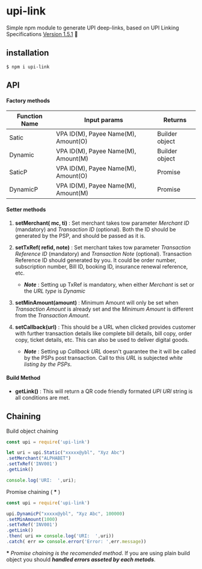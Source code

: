 # upi-link 
Simple npm module to generate UPI deep-links, based on UPI Linking Specifications [Version 1.5.1](https://www.npci.org.in/sites/all/themes/npcl/images/PDF/UPI_Linking_Specs_ver_1.5.1.pdf) :money_mouth_face:

## installation
```
$ npm i upi-link
```
## API
#### Factory methods
| Function Name |  Input params | Returns |
| ------------- |-------------- |---------- |
| Satic   | VPA ID(M), Payee Name(M), Amount(O)| Builder object |
| Dynamic | VPA ID(M), Payee Name(M), Amount(M) | Builder object|
| SaticP   | VPA ID(M), Payee Name(M), Amount(O)| Promise |
| DynamicP | VPA ID(M), Payee Name(M), Amount(M) | Promise|

#### Setter methods
1. __setMerchant( mc, ti)__ : Set merchant takes tow parameter _Merchant ID_ (mandatory) and _Transaction ID_ (optional). Both the ID should be generated by the PSP, and should be passed as it is.

2. __setTxRef( refid, note)__ : Set merchant takes tow parameter _Transaction Reference ID_ (mandatory) and _Transaction Note_ (optional). Transaction Reference ID should generated by you. It could be order number, subscription number, Bill ID, booking ID, insurance renewal reference, etc. 
    * ___Note___ : Setting up TxRef is mandatory, when either _Merchant_ is set or the _URL type_ is _Dynamic_
3. __setMinAmount(amount)__ : Minimum Amount will only be set when _Transaction Amount_ is already set and the _Minimum Amount_ is different from the _Transaction Amount_.
4. __setCallback(url)__ : This should be a URL when clicked provides customer with further transaction details like complete bill details, bill copy, order copy, ticket details, etc. This can also be used to deliver digital goods.
    * ___Note___ : Setting up _Callback URL_ doesn't guarantee the it will be called by the PSPs post transaction. Call to this _URL_ is subjected _white listing by the PSPs_.

#### Build Method
- __getLink()__ : This will return a QR code friendly formated _UPI URI_ string is all conditions are met.

## Chaining
 Build object chaining
 ```js
 const upi = require('upi-link')
 
 let uri = upi.Static("xxxxx@ybl", "Xyz Abc")
 .setMerchant("ALPHABET")
 .setTxRef('INV001')
 .getLink()
 
 console.log('URI:  ',uri);
 ```
 
 Promise chaining ( __*__ )
 ```js
 const upi = require('upi-link')
 
 upi.DynamicP("xxxxx@ybl", "Xyz Abc", 100000)
 .setMinAmount(1000)
 .setTxRef('INV001')
 .getLink()
 .then( uri => console.log('URI:  ',uri))
 .catch( err => console.error('Error: ',err.message))
 ```
 
 __*__ _Promise chaining is the recomended method_. If you are using plain build object you should ___handled errors asseted by each metods___.
